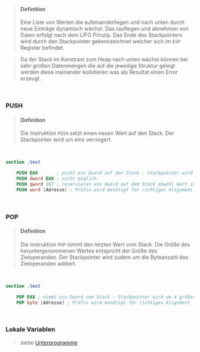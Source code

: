 >#### Definition
>
>Eine Liste von Werten die aufeinanderliegen und nach unten durch neue Einträge dynamisch wächst.  Das rauflegen und abnehmen von Daten erfolgt nach dem LIFO Prinzip. 
>Das Ende des Stackpointers wird durch den Stackpointer gekennzeichnet welcher sich im `ESP` Register befindet. 

>Da der Stack im Konstrast zum Heap nach unten wächst können bei sehr großen Datenmengen die auf die jeweilige Struktur gelegt werden diese ineinander kollidieren was als Resultat einen Error erzeugt.

<br>

### PUSH

>#### Definition
>
>Die Instruktion `PUSH` setzt einen neuen Wert auf den Stack. Der Stackpointer wird um eins verringert.

<br>

```nasm
section .text

	PUSH EAX       ; pusht ein Dword auf den Stack - Stackpointer wird um 4 kleiner
	PUSH dword EAX ; nicht möglich
	PUSH qword 187 ; reservieren ein Qword auf dem Stack obwohl Wert in Bit passt
	PUSH word [Adresse] ; Präfix wird benötigt für richtiges Alignment
```

<br>

### POP

>#### Definition
>
>Die Instruktion `POP` nimmt den letzten Wert vom Stack. Die Größe des heruntergenommenen Wertes entspricht der Größe des Zieloperanden.
>Der Stackpointer wird zudem um die Byteanzahl des Zieloperanden addiert.

<br>

```nasm
section .text

	POP EAX ; nimmt ein Dword vom Stack - Stackpointer wird um 4 größer
	POP byte [Adresse] ; Präfix wird benötigt für richtiges Alignment
```

<br>

### Lokale Variablen

>siehe [Unterprogramme](./Unterprogramme.md)